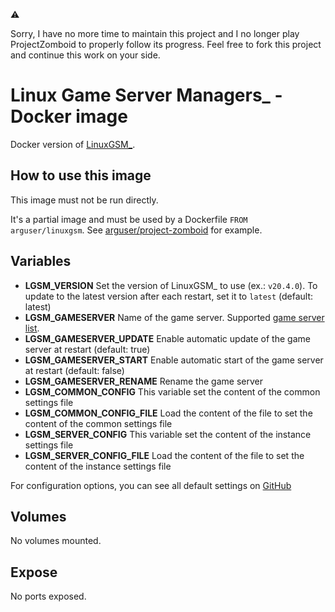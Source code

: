 :warning:

Sorry, I have no more time to maintain this project and I no longer play ProjectZomboid to properly follow its progress. Feel free to fork this project and continue this work on your side.

# Linux Game Server Managers\_ - Docker image

Docker version of [LinuxGSM\_](https://github.com/GameServerManagers/LinuxGSM).

## How to use this image

This image must not be run directly.

It's a partial image and must be used by a Dockerfile `FROM arguser/linuxgsm`. See [arguser/project-zomboid](https://github.com/arguser/project-zomboid) for example.

## Variables

- **LGSM_VERSION** Set the version of LinuxGSM\_ to use (ex.: `v20.4.0`). To update to the latest version after each restart, set it to `latest` (default: latest)
- **LGSM_GAMESERVER** Name of the game server. Supported [game server list](https://linuxgsm.com/servers/).
- **LGSM_GAMESERVER_UPDATE** Enable automatic update of the game server at restart (default: true)
- **LGSM_GAMESERVER_START** Enable automatic start of the game server at restart (default: false)
- **LGSM_GAMESERVER_RENAME** Rename the game server
- **LGSM_COMMON_CONFIG** This variable set the content of the common settings file
- **LGSM_COMMON_CONFIG_FILE** Load the content of the file to set the content of the common settings file
- **LGSM_SERVER_CONFIG** This variable set the content of the instance settings file
- **LGSM_SERVER_CONFIG_FILE** Load the content of the file to set the content of the instance settings file

For configuration options, you can see all default settings on [GitHub](https://github.com/GameServerManagers/LinuxGSM/tree/master/lgsm/config-default/config-lgsm)

## Volumes

No volumes mounted.

## Expose

No ports exposed.
